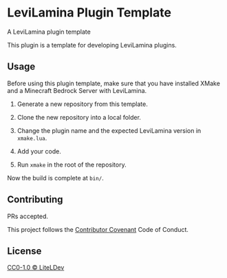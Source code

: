 # LeviLamina Plugin Template

A LeviLamina plugin template

This plugin is a template for developing LeviLamina plugins.

## Usage

Before using this plugin template, make sure that you have installed XMake and a Minecraft Bedrock Server with LeviLamina.

1. Generate a new repository from this template.

1. Clone the new repository into a local folder.

1. Change the plugin name and the expected LeviLamina version in `xmake.lua`.

1. Add your code.

1. Run `xmake` in the root of the repository.

Now the build is complete at `bin/`.

## Contributing

PRs accepted.

This project follows the [Contributor Covenant](https://www.contributor-covenant.org/version/2/1/code_of_conduct/) Code of Conduct.

## License

[CC0-1.0 © LiteLDev](LICENSE)
